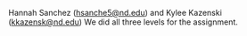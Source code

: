 Hannah Sanchez (hsanche5@nd.edu) and Kylee Kazenski (kkazensk@nd.edu)
We did all three levels for the assignment.
